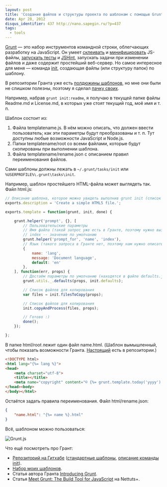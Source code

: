 ```yaml
---
layout: post
title: 'Создание файлов и структуры проекта по шаблонам с помощью Grunt'
date: Apr 28, 2012
disqus_identifier: 437 http://nano.sapegin.ru/?p=437
tags:
  - tools
---
```


[Grunt](https://github.com/cowboy/grunt) — это набор инструментов командной строки, облегчающих разработку на JavaScript. Он умеет [склеивать](https://github.com/cowboy/grunt/blob/master/docs/task_concat.md) и [минифицировать](https://github.com/cowboy/grunt/blob/master/docs/task_min.md) JS-файлы, [запускать тесты](https://github.com/cowboy/grunt/blob/master/docs/task_qunit.md) и [JSHint](https://github.com/cowboy/grunt/blob/master/docs/task_lint.md), запускать задачи при изменении файлов и даже содержит простейший веб-сервер. Но самое интересное для меня — команда [init](https://github.com/cowboy/grunt/blob/master/docs/task_init.md), создающая файлы (или структуру папок) по шаблону.

В репозитории Гранта уже есть [полдюжины шаблонов](https://github.com/cowboy/grunt/tree/master/tasks/init), но мне они были не слишком полезны, поэтому я сделал [пачку своих](https://github.com/sapegin/squirrelstrap).

Например, набрав `grunt init:readme`, я получаю в текущей папке файлы Readme.md и License.md, в которых уже стоят текущий год, моё имя и т. п.

Шаблон состоит из:

1. Файла templatename.js. В нём можно описать, что должен ввести пользователь; как эти параметры будут преобразованы и т. п. Тут доступны любые возможности JavaScript и Node.js.
2. Папки templatename/root со всеми файлами, которые будут скопированы при выполнении шаблона.
3. Файла templatename/rename.json с описанием правил переименования файлов.

Сами шаблоны должны лежать в `~/.grunt/tasks/init` или `%USERPROFILE%\.grunt\tasks\init`.

Например, шаблон простейшего HTML-файла может выглядеть так. Файл html.js:

```javascript
// Описание шаблона, которое можно увидеть выполнив grunt init (список доступных шаблонов)
exports.description = 'Create a simple HTML5 file.';

exports.template = function(grunt, init, done) {

	grunt.helper('prompt', {}, [
		// Пользовательские параметры
		// Имя файла (такой запрос уже есть в Гранте, поэтому нужно вызывать его с помощью grunt.helper)
		// index -- значение по умолчанию
		grunt.helper('prompt_for', 'name', 'index'),
		// Язык (такого запроса в Гранте нет, поэтому нам нужно описать все параметры)
		{
			name: 'lang',
			message: 'Document language',
			default: 'en'
		},
	], function(err, props) {
		// Достаём параметры по умолчанию (находятся в файле defaults.json)
		grunt.utils._.defaults(props, init.defaults);

		// Список файлов для копирования
		var files = init.filesToCopy(props);

		// Список файлов для копирования
		init.copyAndProcess(files, props);

		// Готово :)
		done();
	});

};
```

В папке html/root лежит один файл name.html. (Шаблон вымышленный, чтобы показать возможности Гранта. [Настоящий](https://github.com/sapegin/squirrelstrap/tree/master/grunt/tasks/init/html/root) есть в репозитории.)

```html
<!DOCTYPE html>
<html lang="{%= lang %}">
<head>
	<meta charset="utf-8">
	<title></title>
	<meta name="copyright" content="© {%= grunt.template.today('yyyy') %} {%= author_name %}">
</head><body>
</body></html>
```

Остаётся задать правила переименования. Файл html/rename.json:

```json
{
	"name.html": "{%= name %}.html"
}
```

Всё, шаблоном можно пользоваться:

![Grunt.js](/images/win__grunt.png)

Что ещё посмотреть про Грант:

- [Репозиторий на Гитхабе](https://github.com/cowboy/grunt) ([стандартные шаблоны](https://github.com/cowboy/grunt/tree/master/tasks/init), [описание команды init](https://github.com/cowboy/grunt/blob/master/docs/task_init.md)).
- [Набор моих шаблонов](https://github.com/sapegin/squirrelstrap).
- Статья автора Гранта [Introducing Grunt](http://weblog.bocoup.com/introducing-grunt/).
- Статья [Meet Grunt: The Build Tool for JavaScript](http://net.tutsplus.com/tutorials/javascript-ajax/meeting-grunt-the-build-tool-for-javascript/) на Nettuts+.
